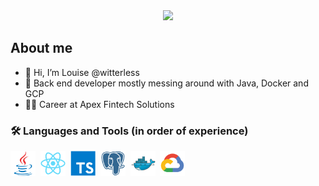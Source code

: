 <div id="header" align="center">
<img src="https://media.giphy.com/media/UoLt6Tm8wlSnWGfSFs/giphy.gif"/>
</div>

## About me

- 👋 Hi, I’m Louise @witterless
- 👀 Back end developer mostly messing around with Java, Docker and GCP
- :woman_technologist: Career at Apex Fintech Solutions

### :hammer_and_wrench: Languages and Tools (in order of experience)

<div>  
<img src="https://github.com/devicons/devicon/blob/master/icons/java/java-original.svg" title="Java" alt="Java" width="40" height="40"/>&nbsp;
<img src="https://github.com/devicons/devicon/blob/master/icons/react/react-original.svg" title="React" alt="React" width="40" height="40"/>&nbsp;
<img src="https://github.com/devicons/devicon/blob/master/icons/typescript/typescript-plain.svg" title="TypeScript" alt="TypeScript" width="40" height="40"/>&nbsp;
<img src="https://github.com/devicons/devicon/blob/master/icons/postgresql/postgresql-plain.svg" title="Postgres" alt="Postgres" width="40" height="40"/>&nbsp;
<img src="https://github.com/devicons/devicon/blob/master/icons/docker/docker-original.svg" title="Docker" alt="Docker" width="40" height="40"/>&nbsp;
<img src="https://github.com/devicons/devicon/blob/master/icons/googlecloud/googlecloud-original.svg" title="GCP" alt="GCP" width="40" height="40"/>&nbsp;
</div>
<!---
witterless/witterless is a ✨ special ✨ repository because its `README.md` (this file) appears on your GitHub profile.
You can click the Preview link to take a look at your changes.
--->
